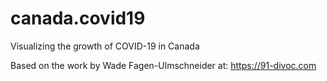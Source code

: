 # canada.covid19
Visualizing the growth of COVID-19 in Canada

Based on the work by Wade Fagen-Ulmschneider at:
https://91-divoc.com